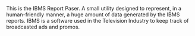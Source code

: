 
This is the IBMS Report Paser. A small utility designed to represent, in a human-friendly manner, a huge amount of data generated by the IBMS reports. 
IBMS is a software used in the Television Industry to keep track of broadcasted ads and promos.
